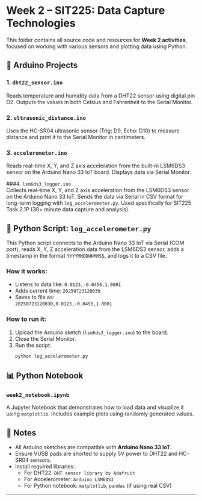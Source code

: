 # Week 2 – SIT225: Data Capture Technologies

This folder contains all source code and resources for **Week 2 activities**, focused on working with various sensors and plotting data using Python.

## 🔧 Arduino Projects

### 1. `dht22_sensor.ino`
Reads temperature and humidity data from a DHT22 sensor using digital pin D2. Outputs the values in both Celsius and Fahrenheit to the Serial Monitor.

### 2. `ultrasonic_distance.ino`
Uses the HC-SR04 ultrasonic sensor (Trig: D9, Echo: D10) to measure distance and print it to the Serial Monitor in centimeters.

### 3. `accelerometer.ino`
Reads real-time X, Y, and Z axis acceleration from the built-in LSM6DS3 sensor on the Arduino Nano 33 IoT board. Displays data via Serial Monitor.

###4. `lsm6ds3_logger.ino`  
Collects real-time X, Y, and Z axis acceleration from the LSM6DS3 sensor on the Arduino Nano 33 IoT. Sends the data via Serial in CSV format for long-term logging with `log_accelerometer.py`. Used specifically for SIT225 Task 2.1P (30+ minute data capture and analysis).

## 🐍 Python Script: `log_accelerometer.py`

This Python script connects to the Arduino Nano 33 IoT via Serial (COM port), reads X, Y, Z acceleration data from the LSM6DS3 sensor, adds a timestamp in the format `YYYYMMDDHHMMSS`, and logs it to a CSV file.

### How it works:
- Listens to data like: `0.0123,-0.0456,1.0001`
- Adds current time: `20250723120030`
- Saves to file as:  
  `20250723120030,0.0123,-0.0456,1.0001`

### How to run it:
1. Upload the Arduino sketch (`lsm6ds3_logger.ino`) to the board.
2. Close the Serial Monitor.
3. Run the script:
   ```bash
   python log_accelerometer.py


## 📊 Python Notebook

### `week2_notebook.ipynb`
A Jupyter Notebook that demonstrates how to load data and visualize it using `matplotlib`. Includes example plots using randomly generated values.

## 📝 Notes

- All Arduino sketches are compatible with **Arduino Nano 33 IoT**.
- Ensure VUSB pads are shorted to supply 5V power to DHT22 and HC-SR04 sensors.
- Install required libraries:
  - For DHT22: `DHT sensor library by Adafruit`
  - For Accelerometer: `Arduino_LSM6DS3`
  - For Python notebook: `matplotlib`, `pandas` (if using real CSV)

---
